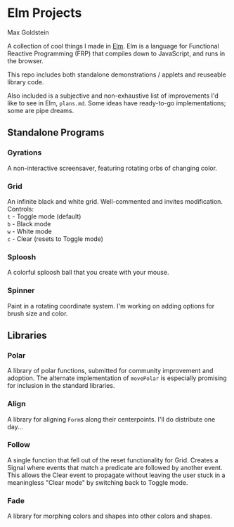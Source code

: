 Elm Projects
============
Max Goldstein

A collection of cool things I made in [Elm](http://elm-lang.org/). Elm is a
language for Functional Reactive Programming (FRP) that compiles down to
JavaScript, and runs in the browser.

This repo includes both standalone demonstrations / applets and reuseable
library code.

Also included is a subjective and non-exhaustive list of improvements I'd like
to see in Elm, `plans.md`. Some ideas have ready-to-go implementations; some
are pipe dreams.

## Standalone Programs
### Gyrations
A non-interactive screensaver, featuring rotating orbs of changing color.

### Grid
An infinite black and white grid. Well-commented and invites modification.
Controls:  
`t` - Toggle mode (default)  
`b` - Black mode  
`w` - White mode  
`c` - Clear (resets to Toggle mode)  

### Sploosh
A colorful sploosh ball that you create with your mouse.

### Spinner
Paint in a rotating coordinate system. I'm working on adding options for brush
size and color.

## Libraries

### Polar
A library of polar functions, submitted for community improvement and adoption.
The alternate implementation of `movePolar` is especially promising for
inclusion in the standard libraries.

### Align
A library for aligning `Form`s along their centerpoints. I'll do distribute one day...

### Follow
A single function that fell out of the reset functionality for Grid. Creates a
Signal where events that match a predicate are followed by another event. This
allows the Clear event to propagate without leaving the user stuck in a
meaningless "Clear mode" by switching back to Toggle mode.

### Fade
A library for morphing colors and shapes into other colors and shapes.
